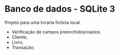 # Banco de dados - SQLite 3
Projeto para uma livraria fictícia local.
- Verificação de campos preenchidos/vazios.
- Cliente;
- Livro;
- Transação;